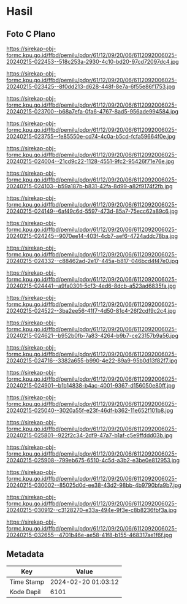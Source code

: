 # Hasil

## Foto C Plano

https://sirekap-obj-formc.kpu.go.id/ffbd/pemilu/pdpr/61/12/09/20/06/6112092006025-20240215-022453--518c253a-2930-4c10-bd20-97cd72097dc4.jpg

https://sirekap-obj-formc.kpu.go.id/ffbd/pemilu/pdpr/61/12/09/20/06/6112092006025-20240215-023425--8f0dd213-d628-448f-8e7a-6f55e86f1753.jpg

https://sirekap-obj-formc.kpu.go.id/ffbd/pemilu/pdpr/61/12/09/20/06/6112092006025-20240215-023700--b68a7efa-0fa6-4767-8ad5-956ade994584.jpg

https://sirekap-obj-formc.kpu.go.id/ffbd/pemilu/pdpr/61/12/09/20/06/6112092006025-20240215-023755--fe85550e-cd74-4c0a-b5cd-fcfa59664f0e.jpg

https://sirekap-obj-formc.kpu.go.id/ffbd/pemilu/pdpr/61/12/09/20/06/6112092006025-20240215-024004--21cd9c22-1128-4551-9fc2-95426f71e76e.jpg

https://sirekap-obj-formc.kpu.go.id/ffbd/pemilu/pdpr/61/12/09/20/06/6112092006025-20240215-024103--b59a187b-b831-42fa-8d99-a82f9174f2fb.jpg

https://sirekap-obj-formc.kpu.go.id/ffbd/pemilu/pdpr/61/12/09/20/06/6112092006025-20240215-024149--6af49c6d-5597-473d-85a7-75ecc62a89c6.jpg

https://sirekap-obj-formc.kpu.go.id/ffbd/pemilu/pdpr/61/12/09/20/06/6112092006025-20240215-024245--9070ee14-403f-4cb7-aef6-4724addc78ba.jpg

https://sirekap-obj-formc.kpu.go.id/ffbd/pemilu/pdpr/61/12/09/20/06/6112092006025-20240215-024332--c88462ad-2e17-445a-b817-046bcd4f47e0.jpg

https://sirekap-obj-formc.kpu.go.id/ffbd/pemilu/pdpr/61/12/09/20/06/6112092006025-20240215-024441--a9fa0301-5cf3-4ed6-8dcb-a523ad6835fa.jpg

https://sirekap-obj-formc.kpu.go.id/ffbd/pemilu/pdpr/61/12/09/20/06/6112092006025-20240215-024522--3ba2ee56-41f7-4d50-81c4-26f2cdf9c2c4.jpg

https://sirekap-obj-formc.kpu.go.id/ffbd/pemilu/pdpr/61/12/09/20/06/6112092006025-20240215-024621--b952b0fb-7a83-4264-b9b7-ce23157b9a56.jpg

https://sirekap-obj-formc.kpu.go.id/ffbd/pemilu/pdpr/61/12/09/20/06/6112092006025-20240215-024716--3382a655-b990-4e22-89a9-95b0d13f82f7.jpg

https://sirekap-obj-formc.kpu.go.id/ffbd/pemilu/pdpr/61/12/09/20/06/6112092006025-20240215-024901--b1b14838-b4ac-4001-9367-d156050e80ff.jpg

https://sirekap-obj-formc.kpu.go.id/ffbd/pemilu/pdpr/61/12/09/20/06/6112092006025-20240215-025040--3020a55f-e23f-46df-b362-11e652f101b8.jpg

https://sirekap-obj-formc.kpu.go.id/ffbd/pemilu/pdpr/61/12/09/20/06/6112092006025-20240215-025801--922f2c34-2df9-47a7-b1af-c5e9ffddd03b.jpg

https://sirekap-obj-formc.kpu.go.id/ffbd/pemilu/pdpr/61/12/09/20/06/6112092006025-20240215-025908--799eb675-6510-4c5d-a3b2-e3be0e812953.jpg

https://sirekap-obj-formc.kpu.go.id/ffbd/pemilu/pdpr/61/12/09/20/06/6112092006025-20240215-030002--85025d0d-ee38-43d2-98bb-4b9790bfa9b7.jpg

https://sirekap-obj-formc.kpu.go.id/ffbd/pemilu/pdpr/61/12/09/20/06/6112092006025-20240215-030912--c3128270-e33a-494e-9f3e-c8b8236fbf3a.jpg

https://sirekap-obj-formc.kpu.go.id/ffbd/pemilu/pdpr/61/12/09/20/06/6112092006025-20240215-032655--4701b46e-ae58-41f8-b155-468317ae1f6f.jpg


## Metadata

| Key        | Value               |
| ---------- | ------------------- |
| Time Stamp | 2024-02-20 01:03:12 |
| Kode Dapil | 6101                |



